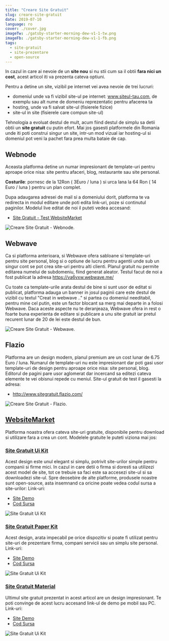```yaml
---
title: "Creare Site Gratuit"
slug: creare-site-gratuit
date: 2019-07-10
language: ro
cover: ./cover.jpg
imageTw: ./gatsby-starter-morning-dew-v1-1-tw.png
imageFb: ./gatsby-starter-morning-dew-v1-1-fb.png
tags:
  - site-gratuit
  - site-prezentare
  - open-source
---
```



In cazul in care ai nevoie de un **site nou** si nu stii cum sa il obtii **fara nici un cost**, 
acest articol iti va prezenta cateva optiuni. 

Pentru a detine un site, vizibil pe internet vei avea nevoie de trei lucruri:
- domeniul unde va fi vizibil site-ul pe internet: www.siteul-tau.com, de exemplu sau alt nume de domeniu reprezentatic pentru afacerea ta
- hosting, unde va fi salvat site-ul (fisierele fizice)
- site-ul in site (fisierele care compun site-ul)

Tehnologia a evoluat destul de mult, acum fiind destul de simplu sa detii obtii un **site gratuit** cu putin efort. 
Mai jos gasesti platformele din Romania unde iti poti construi singur un site, 
intr-un mod vizual iar hosting-ul si domeniul pot veni la pachet fara prea multa bataie de cap. 

## Webnode

Aceasta platforma detine un numar impresionant de template-uri pentru aproape orice nisa: site pentru afaceri, blog, restaurante sau site personal.

**Costurile**: pornesc de la 12Ron ( 3Euro / luna ) si urca lana la 64 Ron ( 14 Euro / luna ) pentru un plan complet. 

Dupa adaugarea adresei de mail si a domeniului dorit, platforma te va redirecta in modul editare unde poti edita link-uri, poze si continutul paginilor. Modelul live editat de noi il puteti vedea accesand:
- [Site Gratuit - Test WebsiteMarket](https://site-gratuit-websitemarket.webnode.ro)

![Creare Site Gratuit - Webnode.](https://raw.githubusercontent.com/creare-site/static/master/misc/creare-site-gratuit-webnode.jpg)

## Webwave

Ca si platforma anterioara, si Webwave ofera sabloane si template-uri pentru site personal, blog si o optiune de lucru pentru agentii unde 
sub un singur cont se pot crea site-uri pentru alti clienti. 
Planul gratuit nu permite editarea numelui de subdomeniu, fiind generat aleator. Testul facut de noi a fost publicat la adresa https://va6vxw.webwave.me/

Cu toate ca template-urile arata destul de bine si sunt usor de editat si publicat, platforma adauga un banner in josul paginii care este destul de vizibil cu textul "Creat in webwave .." si partea cu domeniul needitabil, pentru mine cel putin, este un factor blocant sa merg mai departe in a folosi Webwave. Daca aceste aspecte nu te deranjeaza, Webwave ofera in rest o foarte buna experienta de editare si publicare a unu site gratuit iar pretul recurent lunar de 20 de lei este destul de bun. 

![Creare Site Gratuit - Webwave.](https://raw.githubusercontent.com/creare-site/static/master/misc/creare-site-gratuit-webwave.jpg)

## Flazio

Platforma are un design modern, planul premium are un cost lunar de 6.75 Euro / luna. Numarul de template-uri nu este impresionant dar 
poti gasi usor template-uri de design pentru aproape orice nisa: site personal, blog. Editorul de pagini pare usor aglomerat dar incercand sa editezi cateva elemente te vei obisnui repede cu meniul. Site-ul gratuit de test il gasesti la adresa:
- http://www.sitegratuit.flazio.com/

![Creare Site Gratuit - Flazio.](https://raw.githubusercontent.com/creare-site/static/master/misc/creare-site-gratuit-flazio.jpg)

## [WebsiteMarket](https://websitemarket.ro/site-gratuit/)

Platforma noastra ofera cateva site-uri gratuite, disponibile pentru download si utilizare fara a crea un cont. Modelele gratuite le puteti viziona mai jos:

### [Site Gratuit Ui Kit](https://site-gratuit-ui-kit.websitemarket.ro/)

Acest design este unul elegant si simplu, potrivit site-urilor simple pentru companii si firme mici. In cazul in care detii o firma si doresti sa utilizezi acest model de site, tot ce trebuie sa faci este sa accesezi site-ul si sa downloadezi site-ul.
Spre deosebire de alte platforme, produsele noastre sunt open-source, asta insemnand ca oricine poate vedea codul sursa a site-urilor: Link-uri:

- [Site Demo](https://site-gratuit-ui-kit.websitemarket.ro/)
- [Cod Sursa](https://github.com/creare-site/site-gratuit-ui-kit)

![Site Gratuit Ui Kit](https://raw.githubusercontent.com/creare-site/static/master/produse/site-gratuit-ui-kit-intro.gif)

### [Site Gratuit Paper Kit](https://site-gratuit-paper.websitemarket.ro/)

Acest design, arata impecabil pe orice dispozitiv si poate fi utilizat pentru site-uri de prezentare firma, compani servicii sau un simplu site personal. Link-uri:

- [Site Demo](https://site-gratuit-paper.websitemarket.ro/)
- [Cod Sursa](https://github.com/creare-site/site-gratuit-paper)

![Site Gratuit Ui Kit](https://raw.githubusercontent.com/creare-site/static/master/produse/site-gratuit-paper-intro.gif)


### [Site Gratuit Material](https://site-gratuit-material.websitemarket.ro/)

Ultimul site gratuit prezentat in acest articol are un design impresionant. Te poti convinge de acest lucru accesand link-ul de demo pe mobil sau PC.
Link-uri:

- [Site Demo](https://site-gratuit-material.websitemarket.ro/)
- [Cod Sursa](https://github.com/creare-site/site-gratuit-material)

![Site Gratuit Ui Kit](https://raw.githubusercontent.com/creare-site/static/master/produse/site-gratuit-material-intro.gif)











